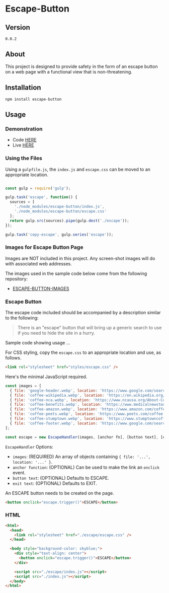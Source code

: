 
# Escape-Button

## Version

`0.0.2`

## About

This project is designed to provide safety in the form of an escape button on a web page with a functional view that is non-threatening.

## Installation

`npm install escape-button`

## Usage

### Demonstration

* Code [HERE](https://github.com/bob-fornal/escape-button-demo)
* Live [HERE](https://escape-button.web.app/)

### Using the Files

Using a `gulpfile.js`, the `index.js` and `escape.css` can be moved to an appropriate location.

```javascript

const gulp = require('gulp');

gulp.task('escape', function() {
  sources = [
    './node_modules/escape-button/index.js',
    './node_modules/escape-button/escape.css'
  ];
  return gulp.src(sources).pipe(gulp.dest('./escape'));
});

gulp.task('copy-escape', gulp.series('escape'));
```

### Images for Escape Button Page

Images are NOT included in this project. Any screen-shot images will do with
associated web addresses.

The images used in the sample code below come from the following repository:

* [ESCAPE-BUTTON-IMAGES](https://github.com/bob-fornal/escape-button-images)

### Escape Button

The escape code included should be accompanied by a description similar to the following:

> There is an "escape" button that will bring up a generic search to use if you need to
  hide the site in a hurry.

Sample code showing usage ...

For CSS styling, copy the `escape.css` to an appropriate location and use, as follows.

```html
<link rel="stylesheet" href="styles/escape.css" />
```

Here's the minimal JavaScript required.

```javascript
const images = [
  { file: 'google-header.webp', location: 'https://www.google.com/search?q=coffee&oq=coffee' },
  { file: 'coffee-wikipedia.webp', location: 'https://en.wikipedia.org/wiki/Coffee' },
  { file: 'coffee-nca.webp', location: 'https://www.ncausa.org/About-Coffee/What-is-Coffee' },
  { file: 'coffee-benefits.webp', location: 'https://www.medicalnewstoday.com/articles/270202' },
  { file: 'coffee-amazon.webp', location: 'https://www.amazon.com/coffee/s?k=coffee' },
  { file: 'coffee-peets.webp', location: 'https://www.peets.com/coffee' },
  { file: 'coffee-stumptown.webp', location: 'https://www.stumptowncoffee.com/' },
  { file: 'coffee-footer.webp', location: 'https://www.google.com/search?q=coffee&oq=coffee' }
];

const escape = new EscapeHandler(images, [anchor fn], [button text], [exit text]);
```

`EscapeHandler` Options:

* `images`: (REQUIRED) An array of objects containing `{ file: '...', location: '...' }`.
* `anchor function`: (OPTIONAL) Can be used to make the link an `onclick` event.
* `button text`: (OPTIONAL) Defaults to ESCAPE.
* `exit text`: (OPTIONAL) Defaults to EXIT.

An ESCAPE button needs to be created on the page.

```html
<button onclick="escape.trigger()">ESCAPE</button>
```

### HTML

```html
<html>
  <head>
    <link rel="stylesheet" href="./escape/escape.css" />
  </head>

  <body style="background-color: skyblue;">
    <div style="text-align: center">
      <button onclick="escape.trigger()">ESCAPE</button>
    </div>

    <script src="./escape/index.js"></script>
    <script src="./index.js"></script>
  </body>
</html>
```
